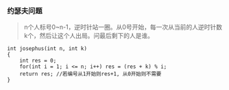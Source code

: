 ### 约瑟夫问题

> n个人标号0~n-1，逆时针站一圈。从0号开始，每一次从当前的人逆时针数k个，然后让这个人出局。问最后剩下的人是谁。

```
int josephus(int n, int k)
{
    int res = 0;
    for(int i = 1; i <= n; i++) res = (res + k) % i;
    return res; //若编号从1开始则res+1, 从0开始则不需要
}
```

